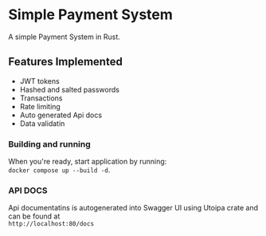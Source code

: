 # Simple Payment System
A simple Payment System in Rust.

## Features Implemented
- JWT tokens
- Hashed and salted passwords
- Transactions
- Rate limiting
- Auto generated Api docs
- Data validatin

### Building and running
When you're ready, start application by running: \
`docker compose up --build -d`.

### API DOCS
Api documentatins is autogenerated into Swagger UI using Utoipa crate and can be found at \
`http://localhost:80/docs`
